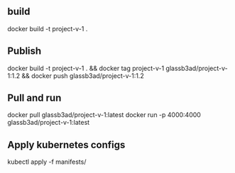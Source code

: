 ## build

docker build -t project-v-1 .

## Publish

docker build -t project-v-1 . &&
docker tag project-v-1 glassb3ad/project-v-1:1.2 &&
docker push glassb3ad/project-v-1:1.2

## Pull and run

docker pull glassb3ad/project-v-1:latest
docker run -p 4000:4000 glassb3ad/project-v-1:latest

## Apply kubernetes configs

kubectl apply -f manifests/
